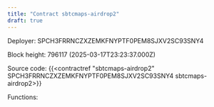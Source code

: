 ```yaml
---
title: "Contract sbtcmaps-airdrop2"
draft: true
---
```

Deployer: SPCH3FRRNCZXZEMKFNYPTF0PEM8SJXV2SC93SNY4


 



Block height: 796117 (2025-03-17T23:23:37.000Z)

Source code: {{<contractref "sbtcmaps-airdrop2" SPCH3FRRNCZXZEMKFNYPTF0PEM8SJXV2SC93SNY4 sbtcmaps-airdrop2>}}

Functions:


